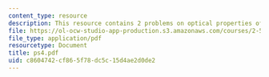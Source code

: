 ```yaml
---
content_type: resource
description: This resource contains 2 problems on optical properties of gold and nanoparticles.
file: https://ol-ocw-studio-app-production.s3.amazonaws.com/courses/2-58j-radiative-transfer-spring-2006/c8604742cf865f78dc5c15d4ae2d0de2_ps4.pdf
file_type: application/pdf
resourcetype: Document
title: ps4.pdf
uid: c8604742-cf86-5f78-dc5c-15d4ae2d0de2
---
```

